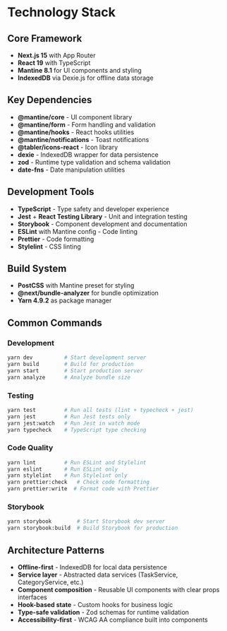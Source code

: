 # Technology Stack

## Core Framework
- **Next.js 15** with App Router
- **React 19** with TypeScript
- **Mantine 8.1** for UI components and styling
- **IndexedDB** via Dexie.js for offline data storage

## Key Dependencies
- **@mantine/core** - UI component library
- **@mantine/form** - Form handling and validation
- **@mantine/hooks** - React hooks utilities
- **@mantine/notifications** - Toast notifications
- **@tabler/icons-react** - Icon library
- **dexie** - IndexedDB wrapper for data persistence
- **zod** - Runtime type validation and schema validation
- **date-fns** - Date manipulation utilities

## Development Tools
- **TypeScript** - Type safety and developer experience
- **Jest** + **React Testing Library** - Unit and integration testing
- **Storybook** - Component development and documentation
- **ESLint** with Mantine config - Code linting
- **Prettier** - Code formatting
- **Stylelint** - CSS linting

## Build System
- **PostCSS** with Mantine preset for styling
- **@next/bundle-analyzer** for bundle optimization
- **Yarn 4.9.2** as package manager

## Common Commands

### Development
```bash
yarn dev          # Start development server
yarn build        # Build for production
yarn start        # Start production server
yarn analyze      # Analyze bundle size
```

### Testing
```bash
yarn test         # Run all tests (lint + typecheck + jest)
yarn jest         # Run Jest tests only
yarn jest:watch   # Run Jest in watch mode
yarn typecheck    # TypeScript type checking
```

### Code Quality
```bash
yarn lint         # Run ESLint and Stylelint
yarn eslint       # Run ESLint only
yarn stylelint    # Run Stylelint only
yarn prettier:check   # Check code formatting
yarn prettier:write  # Format code with Prettier
```

### Storybook
```bash
yarn storybook        # Start Storybook dev server
yarn storybook:build  # Build Storybook for production
```

## Architecture Patterns
- **Offline-first** - IndexedDB for local data persistence
- **Service layer** - Abstracted data services (TaskService, CategoryService, etc.)
- **Component composition** - Reusable UI components with clear props interfaces
- **Hook-based state** - Custom hooks for business logic
- **Type-safe validation** - Zod schemas for runtime validation
- **Accessibility-first** - WCAG AA compliance built into components